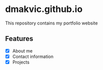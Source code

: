 # dmakvic.github.io
This repository contains my portfolio website

## Features

- [X] About me
- [X] Contact information
- [X] Projects
